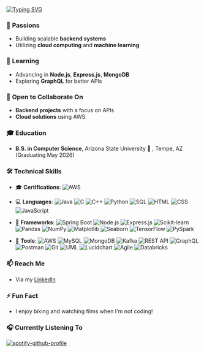 [![Typing SVG](https://readme-typing-svg.herokuapp.com?size=30&color=a8d2db&lines=Hi+there+👋,+I'm+Advait+Darbare;&center=true&vCenter=true&pause=1000&width=600&height=70&repeat=false)](https://git.io/typing-svg)


### 👀 **Passions**
- Building scalable **backend systems**
- Utilizing **cloud computing** and **machine learning**

### 🌱 **Learning**
- Advancing in **Node.js**, **Express.js**, **MongoDB**
- Exploring **GraphQL** for better APIs

### 💞️ **Open to Collaborate On**
- **Backend projects** with a focus on APIs
- **Cloud solutions** using AWS

### 🎓 **Education**
- **B.S. in Computer Science**, Arizona State University  🔱 , Tempe, AZ (Graduating May 2026)




### 🛠️ **Technical Skills**

- 🎓 **Certifications**: ![AWS](https://img.shields.io/badge/AWS-Cloud_Practitioner-232F3E?logo=amazon-aws&logoColor=white)
- 💻 **Languages**: 
  ![Java](https://img.shields.io/badge/Java-ED8B00?logo=java&logoColor=white)
  ![C](https://img.shields.io/badge/C-00599C?logo=c&logoColor=white)
  ![C++](https://img.shields.io/badge/C++-00599C?logo=cplusplus&logoColor=white)
  ![Python](https://img.shields.io/badge/Python-FFD43B?logo=python&logoColor=blue)
  ![SQL](https://img.shields.io/badge/SQL-00758F?logo=postgresql&logoColor=white)
  ![HTML](https://img.shields.io/badge/HTML-E34F26?logo=html5&logoColor=white)
  ![CSS](https://img.shields.io/badge/CSS-1572B6?logo=css3&logoColor=white)
  ![JavaScript](https://img.shields.io/badge/JavaScript-F7DF1E?logo=javascript&logoColor=black)
  
- 🚀 **Frameworks**: 
  ![Spring Boot](https://img.shields.io/badge/Spring_Boot-6DB33F?logo=spring-boot&logoColor=white)
  ![Node.js](https://img.shields.io/badge/Node.js-339933?logo=nodedotjs&logoColor=white)
  ![Express.js](https://img.shields.io/badge/Express.js-000000?logo=express&logoColor=white)
  ![Scikit-learn](https://img.shields.io/badge/Scikit--learn-F7931E?logo=scikitlearn&logoColor=white)
  ![Pandas](https://img.shields.io/badge/Pandas-150458?logo=pandas&logoColor=white)
  ![NumPy](https://img.shields.io/badge/NumPy-013243?logo=numpy&logoColor=white)
  ![Matplotlib](https://img.shields.io/badge/Matplotlib-334A8F?logo=python&logoColor=white)
  ![Seaborn](https://img.shields.io/badge/Seaborn-3776AB?logo=python&logoColor=white)
  ![TensorFlow](https://img.shields.io/badge/TensorFlow-FF6F00?logo=tensorflow&logoColor=white)
  ![PySpark](https://img.shields.io/badge/PySpark-E25A1C?logo=apache-spark&logoColor=white)

- 🔧 **Tools**:
  ![AWS](https://img.shields.io/badge/AWS-232F3E?logo=amazon-aws&logoColor=white)
  ![MySQL](https://img.shields.io/badge/MySQL-4479A1?logo=mysql&logoColor=white)
  ![MongoDB](https://img.shields.io/badge/MongoDB-47A248?logo=mongodb&logoColor=white)
  ![Kafka](https://img.shields.io/badge/Apache_Kafka-231F20?logo=apache-kafka&logoColor=white)
  ![REST API](https://img.shields.io/badge/REST-02569B?logo=rest&logoColor=white)
  ![GraphQL](https://img.shields.io/badge/GraphQL-E10098?logo=graphql&logoColor=white)
  ![Postman](https://img.shields.io/badge/Postman-FF6C37?logo=postman&logoColor=white)
  ![Git](https://img.shields.io/badge/Git-F05032?logo=git&logoColor=white)
  ![UML](https://img.shields.io/badge/UML-02569B?logo=uml&logoColor=white)
  ![Lucidchart](https://img.shields.io/badge/Lucidchart-FF8000?logo=lucidchart&logoColor=white)
  ![Agile](https://img.shields.io/badge/Agile-0052CC?logo=agile&logoColor=white)
  ![Databricks](https://img.shields.io/badge/Databricks-FF3621?logo=databricks&logoColor=white)





### 📫 **Reach Me**
- Via my [LinkedIn](https://www.linkedin.com/in/advait-darbare)

### ⚡ **Fun Fact**
- I enjoy biking and watching films when I'm not coding!

### 🎧 **Currently Listening To**
[![spotify-github-profile](https://spotify-github-profile.kittinanx.com/api/view?uid=31dglwvao642oi644uyysny2fdqq&cover_image=true&theme=default&show_offline=false&background_color=121212&interchange=false)](https://github.com/kittinan/spotify-github-profile)






